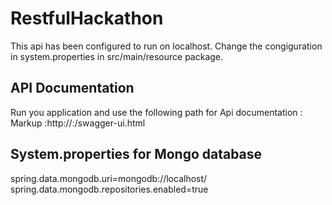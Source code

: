 # RestfulHackathon
This api has been configured to run on localhost. Change the congiguration in system.properties in src/main/resource package.
## API Documentation
Run you application and use the following path for Api documentation :
Markup :http://<ip>:<port>/swagger-ui.html
## System.properties for Mongo database
spring.data.mongodb.uri=mongodb://localhost/<yourdbname>
spring.data.mongodb.repositories.enabled=true
